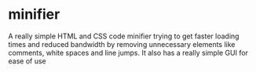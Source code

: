 # minifier
A really simple HTML and CSS code minifier trying to get faster loading times and reduced bandwidth by removing unnecessary elements like comments, white spaces and line jumps.
It also has a really simple GUI for ease of use
